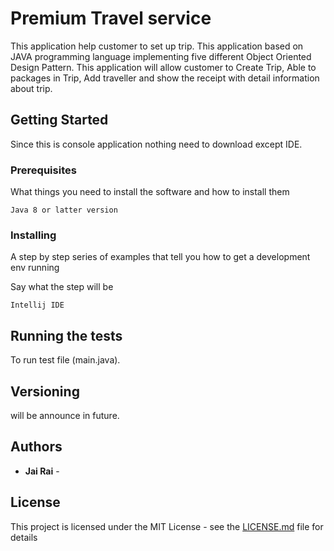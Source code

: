 # Premium Travel service 

This application help customer to set up trip. This application based on JAVA programming language implementing five 
different Object Oriented Design Pattern. This application will allow customer to Create Trip, 
Able to packages in Trip, Add traveller and show the receipt with detail information about trip. 

## Getting Started

Since this is console application nothing need to download except IDE. 

### Prerequisites

What things you need to install the software and how to install them

```
Java 8 or latter version 
```

### Installing

A step by step series of examples that tell you how to get a development env running

Say what the step will be

```
Intellij IDE 
```

## Running the tests

To run test file (main.java).

## Versioning
 
 will be announce in future.

## Authors

* **Jai Rai** - 

## License

This project is licensed under the MIT License - see the [LICENSE.md](LICENSE.md) file for details

